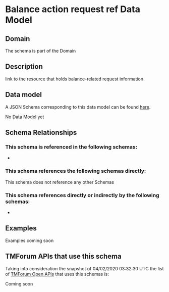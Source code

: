 # Balance action request ref Data Model

## Domain

The  schema is part of the  Domain

## Description

link to the resource that holds balance-related request information

## Data model

A JSON Schema corresponding to this data model can be found
[here](https://github.com/tmforum-rand/schemas/blob/candidates/Customer/BalanceActionRequestRef.schema.json).

No Data Model yet

## Schema Relationships

### This schema is referenced in the following schemas:

-

### This schema references the following schemas directly:

This schema does not reference any other Schemas

### This schema references directly or indirectly by the following schemas:

-



## Examples

Examples coming soon

## TMForum APIs that use this schema

Taking into consideration the snapshot of 04/02/2020 03:32:30 UTC the list of [TMForum Open APIs](https://www.tmforum.org/open-apis/) that uses this schemas is:

Coming soon